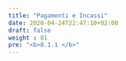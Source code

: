 ```yaml
---
title: "Pagamenti e Incassi"
date: 2020-04-24T22:47:10+02:00
draft: false
weight : 81
pre: "<b>8.1.1 </b>"
---
```



